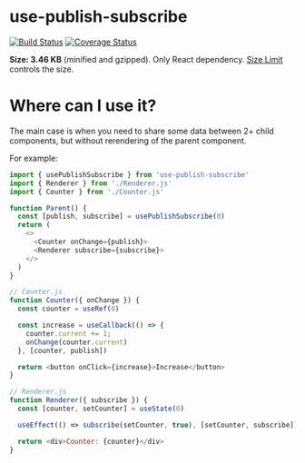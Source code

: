 # use-publish-subscribe

[![Build Status](https://travis-ci.com/whiteand/use-publish-subscribe.svg?branch=master)](https://travis-ci.com/whiteand/use-publish-subscribe)
[![Coverage Status](https://coveralls.io/repos/github/whiteand/use-publish-subscribe/badge.svg?branch=master)](https://coveralls.io/github/whiteand/use-publish-subscribe?branch=master)

**Size: 3.46 KB** (minified and gzipped). Only React dependency. [Size Limit](https://github.com/ai/size-limit) controls the size.

# Where can I use it?

The main case is when you need to share some data between 2+ child components, but without rerendering of the parent component.

For example:

```javascript
import { usePublishSubscribe } from 'use-publish-subscribe'
import { Renderer } from './Renderer.js'
import { Counter } from './Counter.js'

function Parent() {
  const [publish, subscribe] = usePublishSubscribe(0)
  return (
    <>
      <Counter onChange={publish}>
      <Renderer subscribe={subscribe}>
    </>
  )
}
```
```javascript
// Counter.js
function Counter({ onChange }) {
  const counter = useRef(0)

  const increase = useCallback(() => {
    counter.current += 1;
    onChange(counter.current)
  }, [counter, publish])

  return <button onClick={increase}>Increase</button>
}
```

```javascript
// Renderer.js
function Renderer({ subscribe }) {
  const [counter, setCounter] = useState(0)

  useEffect(() => subscribe(setCounter, true), [setCounter, subscribe])

  return <div>Counter: {counter}</div>
}
```
